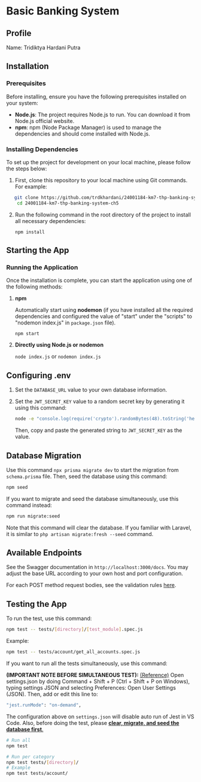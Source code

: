 # Basic Banking System

## Profile
Name: Tridiktya Hardani Putra

## Installation
### Prerequisites
Before installing, ensure you have the following prerequisites installed on your system:
- **Node.js**: The project requires Node.js to run. You can download it from Node.js official website.
- **npm**: npm (Node Package Manager) is used to manage the dependencies and should come installed with Node.js.

### Installing Dependencies
To set up the project for development on your local machine, please follow the steps below:

1. First, clone this repository to your local machine using Git commands. For example:
```bash
   git clone https://github.com/trdkhardani/24001184-km7-thp-banking-system-ch5.git
    cd 24001184-km7-thp-banking-system-ch5
```
2. Run the following command in the root directory of the project to install all necessary dependencies:
   
   ```npm install```

## Starting the App
### Running the Application
Once the installation is complete, you can start the application using one of the following methods:
1. **npm**
   
   Automatically start using **nodemon** (if you have installed all the required dependencies and configured the value of "start" under the "scripts" to "nodemon index.js" in `package.json` file).
   
   ```npm start```

2. **Directly using Node.js or nodemon**
   
   ```node index.js``` or ```nodemon index.js```

## Configuring .env
1. Set the `DATABASE_URL` value to your own database information.
   
2. Set the `JWT_SECRET_KEY` value to a random secret key by generating it using this command:
   
   ```bash
   node -e "console.log(require('crypto').randomBytes(48).toString('hex'))"
   ```

   Then, copy and paste the generated string to `JWT_SECRET_KEY` as the value. 
   
## Database Migration
Use this command `npx prisma migrate dev` to start the migration from `schema.prisma` file. Then, seed the database using this command: 

```bash 
npm seed
```

If you want to migrate and seed the database simultaneously, use this command instead:
```bash
npm run migrate:seed
```
Note that this command will clear the database. If you familiar with Laravel, it is similar to `php artisan migrate:fresh --seed` command.

## Available Endpoints
See the Swagger documentation in `http://localhost:3000/docs`. You may adjust the base URL according to your own host and port configuration.

For each POST method request bodies, see the validation rules [here](https://github.com/trdkhardani/24001184-km7-thp-banking-system-ch5/tree/main/validation).

## Testing the App
To run the test, use this command:

```bash
npm test -- tests/[directory]/[test_module].spec.js
```

Example:

```bash
npm test -- tests/account/get_all_accounts.spec.js
```

If you want to run all the tests simultaneously, use this command:

**(IMPORTANT NOTE BEFORE SIMULTANEOUS TEST):**
[(Reference)](https://stackoverflow.com/questions/57132803/completely-disable-auto-run-of-jest-test-runner-in-visual-studio-code-editor)
Open settings.json by doing Command + Shift + P (Ctrl + Shift + P on Windows), typing settings JSON and selecting Preferences: Open User Settings (JSON). Then, add or edit this line to:

```bash
"jest.runMode": "on-demand",
```

The configuration above on `settings.json` will disable auto run of Jest in VS Code. Also, before doing the test, please [**clear, migrate, and seed the database first**.](#database-migration)

```bash
# Run all
npm test 

# Run per category
npm test tests/[directory]/
# Example
npm test tests/account/
```